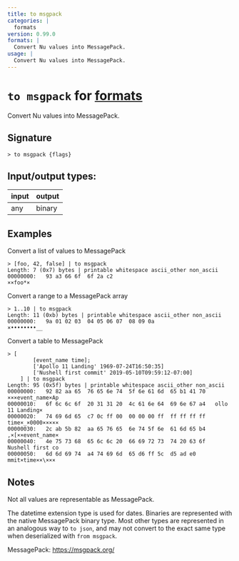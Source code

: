 ```yaml
---
title: to msgpack
categories: |
  formats
version: 0.99.0
formats: |
  Convert Nu values into MessagePack.
usage: |
  Convert Nu values into MessagePack.
---
```

<!-- This file is automatically generated. Please edit the command in https://github.com/nushell/nushell instead. -->

# `to msgpack` for [formats](/commands/categories/formats.md)

<div class='command-title'>Convert Nu values into MessagePack.</div>

## Signature

```> to msgpack {flags} ```


## Input/output types:

| input | output |
| ----- | ------ |
| any   | binary |

## Examples

Convert a list of values to MessagePack
```nu
> [foo, 42, false] | to msgpack
Length: 7 (0x7) bytes | printable whitespace ascii_other non_ascii
00000000:   93 a3 66 6f  6f 2a c2                                ××foo*×

```

Convert a range to a MessagePack array
```nu
> 1..10 | to msgpack
Length: 11 (0xb) bytes | printable whitespace ascii_other non_ascii
00000000:   9a 01 02 03  04 05 06 07  08 09 0a                   ×••••••••__

```

Convert a table to MessagePack
```nu
> [
        [event_name time];
        ['Apollo 11 Landing' 1969-07-24T16:50:35]
        ['Nushell first commit' 2019-05-10T09:59:12-07:00]
    ] | to msgpack
Length: 95 (0x5f) bytes | printable whitespace ascii_other non_ascii
00000000:   92 82 aa 65  76 65 6e 74  5f 6e 61 6d  65 b1 41 70   ×××event_name×Ap
00000010:   6f 6c 6c 6f  20 31 31 20  4c 61 6e 64  69 6e 67 a4   ollo 11 Landing×
00000020:   74 69 6d 65  c7 0c ff 00  00 00 00 ff  ff ff ff ff   time×_×0000×××××
00000030:   2c ab 5b 82  aa 65 76 65  6e 74 5f 6e  61 6d 65 b4   ,×[××event_name×
00000040:   4e 75 73 68  65 6c 6c 20  66 69 72 73  74 20 63 6f   Nushell first co
00000050:   6d 6d 69 74  a4 74 69 6d  65 d6 ff 5c  d5 ad e0      mmit×time××\×××

```

## Notes
Not all values are representable as MessagePack.

The datetime extension type is used for dates. Binaries are represented with
the native MessagePack binary type. Most other types are represented in an
analogous way to `to json`, and may not convert to the exact same type when
deserialized with `from msgpack`.

MessagePack: https://msgpack.org/